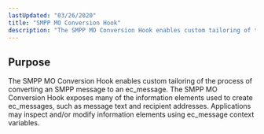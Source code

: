 ```yaml
---
lastUpdated: "03/26/2020"
title: "SMPP MO Conversion Hook"
description: "The SMPP MO Conversion Hook enables custom tailoring of the process of converting an SMPP message to an ec message The SMPP MO Conversion Hook exposes many of the information elements used to create ec messages such as message text and recipient addresses Applications may inspect and or modify information..."
---
```



## <a name="SMPPMOConversionHook.purpose"></a> Purpose

The SMPP MO Conversion Hook enables custom tailoring of the process of converting an SMPP message to an ec_message. The SMPP MO Conversion Hook exposes many of the information elements used to create ec_messages, such as message text and recipient addresses. Applications may inspect and/or modify information elements using ec_message context variables.